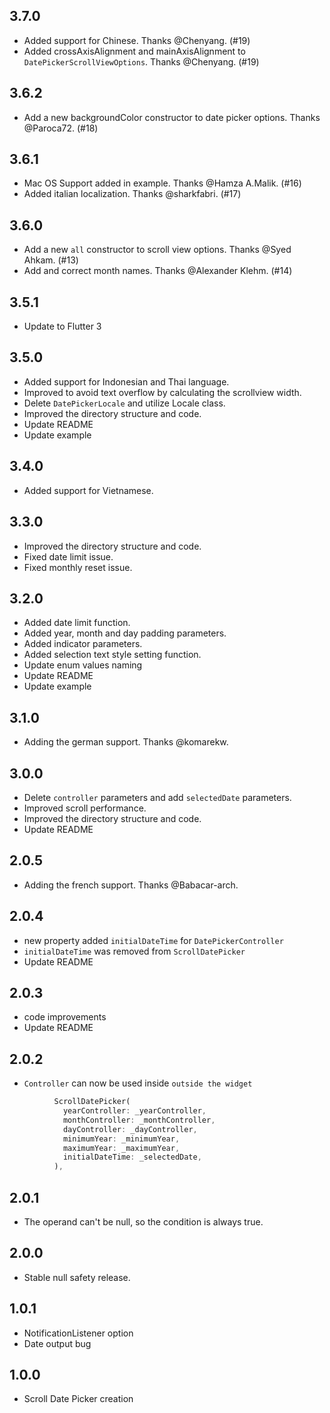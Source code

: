 ## 3.7.0

* Added support for Chinese. Thanks @Chenyang. (#19)
* Added crossAxisAlignment and mainAxisAlignment to `DatePickerScrollViewOptions`. Thanks @Chenyang. (#19)


## 3.6.2

* Add a new backgroundColor constructor to date picker options. Thanks @Paroca72. (#18)


## 3.6.1

* Mac OS Support added in example. Thanks @Hamza A.Malik. (#16)
* Added italian localization. Thanks @sharkfabri. (#17)


## 3.6.0

* Add a new `all` constructor to scroll view options. Thanks @Syed Ahkam. (#13)
* Add and correct month names.  Thanks @Alexander Klehm. (#14)


## 3.5.1

* Update to Flutter 3


## 3.5.0

* Added support for Indonesian and Thai language.
* Improved to avoid text overflow by calculating the scrollview width.
* Delete `DatePickerLocale` and utilize Locale class.
* Improved the directory structure and code.
* Update README
* Update example


## 3.4.0

* Added support for Vietnamese.


## 3.3.0

* Improved the directory structure and code.
* Fixed date limit issue.
* Fixed monthly reset issue.

## 3.2.0

* Added date limit function.
* Added year, month and day padding parameters.
* Added indicator parameters.
* Added selection text style setting function.
* Update enum values naming
* Update README
* Update example


## 3.1.0

* Adding the german support. Thanks @komarekw.


## 3.0.0

* Delete `controller` parameters and add `selectedDate` parameters.
* Improved scroll performance.
* Improved the directory structure and code.
* Update README


## 2.0.5

* Adding the french support. Thanks @Babacar-arch.


## 2.0.4

* new property added `initialDateTime` for `DatePickerController`
* `initialDateTime` was removed from `ScrollDatePicker`
* Update README


## 2.0.3

* code improvements
* Update README

## 2.0.2

* `Controller` can now be used inside `outside the widget`
```dart
          ScrollDatePicker(
            yearController: _yearController,
            monthController: _monthController,
            dayController: _dayController,
            minimumYear: _minimumYear,
            maximumYear: _maximumYear,
            initialDateTime: _selectedDate,
          ),

```

## 2.0.1

* The operand can't be null, so the condition is always true.

## 2.0.0

* Stable null safety release.

## 1.0.1

* NotificationListener option
* Date output bug

## 1.0.0

* Scroll Date Picker creation
